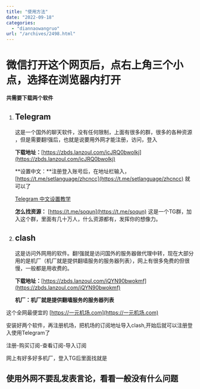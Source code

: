 ```yaml
---
title: "使用方法"
date: "2022-09-18"
categories: 
  - "diannaowangruo"
url: "/archives/2498.html"
---
```


# **微信打开这个网页后，点右上角三个小点，选择在浏览器内打开**

**共需要下载两个软件**

1. ## Telegram
    
    这是一个国外的聊天软件，没有任何限制，上面有很多的群，很多的各种资源 ，但是需要翻!强后，也就是说要用外网才能注册，访问，登入
    
    **下载地址：**[https://zbds.lanzoul.com/icJRQ0bwolkj](https://zbds.lanzoul.com/icJRQ0bwolkj)
    
    **设置中文：**注册登入账号后，在地址栏输入，[https://t.me/setlanguage/zhcncc](https://t.me/setlanguage/zhcncc) 就可以了
    
    [Telegram 中文设置教学](https://www.sohu.com/a/471974807_100181283)
    
    **怎么找资源：** [https://t.me/soqun](https://t.me/soqun) 这是一个TG群，加入这个群，里面有几十万人，什么资源都有，发挥你的想像力。
    
2. ## clash
    
    这是访问外网用的软件。翻!强就是访问国外的服务器做代理中转，现在大部分用的是机厂（机厂就是提供翻墙服务的服务器列表），网上有很多免费的但很慢，一般都是用收费的。
    
    **下载地址：**[https://zbds.lanzoul.com/iQYN90bwokmf](https://zbds.lanzoul.com/iQYN90bwokmf)
    
    **机厂：机厂就是提供翻墙服务的服务器列表**
    

这个全网最便宜的 [https://一元机场.com](https://一元机场.com)

安装好两个软件，再注册机场，把机场的订阅地址导入clash,开始后就可以注册登入使用Telegram了

注册-购买订阅-查看订阅-导入订阅

网上有好多好多机厂，登入TG后里面找就是

## 使用外网不要乱发表言论，看看一般没有什么问题
